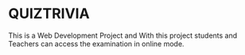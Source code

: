 # QUIZTRIVIA
This is a Web Development Project and With this project students and Teachers can access the examination in online mode.

